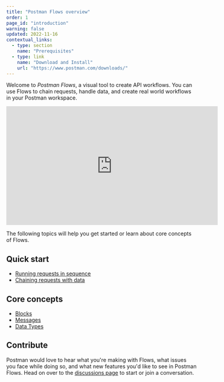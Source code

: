 ```yaml
---
title: "Postman Flows overview"
order: 1
page_id: "introduction"
warning: false
updated: 2022-11-16
contextual_links:
  - type: section
    name: "Prerequisites"
  - type: link
    name: "Download and Install"
    url: "https://www.postman.com/downloads/"
---
```


Welcome to _Postman Flows_, a visual tool to create API workflows. You can use Flows to chain requests, handle data, and create real world workflows in your Postman workspace.

<iframe width="560" height="315" src="https://www.youtube.com/embed/4Yr9CG8Pp14" title="YouTube video player" frameborder="0" allow="accelerometer; autoplay; clipboard-write; encrypted-media; gyroscope; picture-in-picture" allowfullscreen></iframe>

The following topics will help you get started or learn about core concepts of Flows.

## Quick start

- [Running requests in sequence](/postman-flows/getting-started/running-requests-in-sequence/)
- [Chaining requests with data](/postman-flows/getting-started/chaining-requests-with-data/)

## Core concepts

- [Blocks](/postman-flows/core-concepts/blocks/)
- [Messages](/postman-flows/core-concepts/messages/)
- [Data Types](/postman-flows/core-concepts/data-types/)

## Contribute

Postman would love to hear what you're making with Flows, what issues you face while doing so, and what new features you'd like to see in Postman Flows. Head on over to the [discussions page](https://github.com/postmanlabs/postman-flows/discussions) to start or join a conversation.
